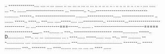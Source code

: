.. -------------.... .... .. ... ...... .. ... ... .. ... .. ... .. .. .. .. .. . .. .. .. .. .. . .. . .... 
..... ...
--.. .......-------------------
... -------.. -.....--------------------------
........... ------.. --------------------
.........-------------...... ----------------
.. ....... -----.. ----... 
---..... .....-----..... ....----------.. ---------...--------------------------
... ....------------===-----.. ....... . -------------------------=====
--------------___... ---........ .. ---.. -------------------
-----............  -----.. D............. ---.. 
... ... ............. ... . ----...... -----...... ..... --... ---
.......... ---.............. .... 
............................... 
---.................................... -------... -----
............. ---.. -------
.... ----........ 
.... 
... ....    ... ----
...... 
